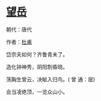 # [望岳](http://so.gushiwen.org/view_10374.aspx)

朝代：唐代

作者：[杜甫](http://so.gushiwen.org/author_474.aspx)

岱宗夫如何？齐鲁青未了。

造化钟神秀，阴阳割昏晓。

荡胸生曾云，决眦入归鸟。( 曾 通：层)

会当凌绝顶，一览众山小。

